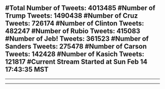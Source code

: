 #Total Number of Tweets: 4013485 
#Number of Trump Tweets: 1490438
#Number of Cruz Tweets: 726174
#Number of Clinton Tweets: 482247
#Number of Rubio Tweets: 415083
#Number of Jeb! Tweets: 361523
#Number of Sanders Tweets: 275478
#Number of Carson Tweets: 142428
#Number of Kasich Tweets: 121817
#Current Stream Started at Sun Feb 14 17:43:35 MST
---
---
---
